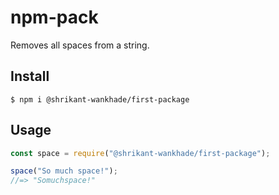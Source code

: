 # npm-pack
Removes all spaces from a string.

## Install

```
$ npm i @shrikant-wankhade/first-package
```
## Usage

```js
const space = require("@shrikant-wankhade/first-package");

space("So much space!");
//=> "Somuchspace!"
